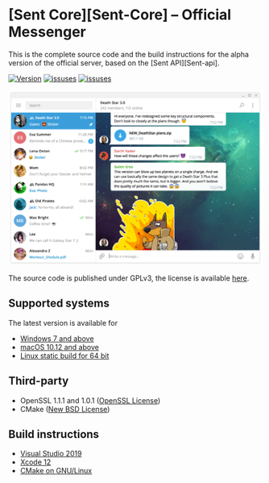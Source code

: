 # [Sent Core][Sent-Core] – Official Messenger

This is the complete source code and the build instructions for the alpha version of the official server, based on the [Sent API][Sent-api].

[![Version](https://badge.fury.io/gh/hanriel%2Fsent-core.svg)](https://github.com/hanriel/sentcore/releases)
[![issuses](https://img.shields.io/github/issues/hanriel/Sent-Core)](https://github.com/hanriel/Sent-Core/issues)
[![issuses](https://img.shields.io/github/license/hanriel/Sent-Core)](https://github.com/hanriel/Sent-Core/license)

[![Preview of Telegram Desktop][preview_image]][preview_image_url]

The source code is published under GPLv3, the license is available [here][license].

## Supported systems

The latest version is available for

* [Windows 7 and above]()
* [macOS 10.12 and above]()
* [Linux static build for 64 bit]()

## Third-party

* OpenSSL 1.1.1 and 1.0.1 ([OpenSSL License](https://www.openssl.org/source/license.html))
* CMake ([New BSD License](https://github.com/Kitware/CMake/blob/master/Copyright.txt))

## Build instructions

* [Visual Studio 2019][msvc]
* [Xcode 12][xcode]
* [CMake on GNU/Linux][cmake]

[//]: # (LINKS)
[telegram]: https://telegram.org
[telegram_desktop]: https://desktop.telegram.org
[telegram_api]: https://core.telegram.org
[telegram_proto]: https://core.telegram.org/mtproto
[license]: LICENSE
[msvc]: docs/building-msvc.md
[xcode]: docs/building-xcode.md
[xcode_old]: docs/building-xcode-old.md
[cmake]: docs/building-cmake.md
[preview_image]: https://github.com/telegramdesktop/tdesktop/blob/dev/docs/assets/preview.png "Preview of Telegram Desktop"
[preview_image_url]: https://raw.githubusercontent.com/telegramdesktop/tdesktop/dev/docs/assets/preview.png
